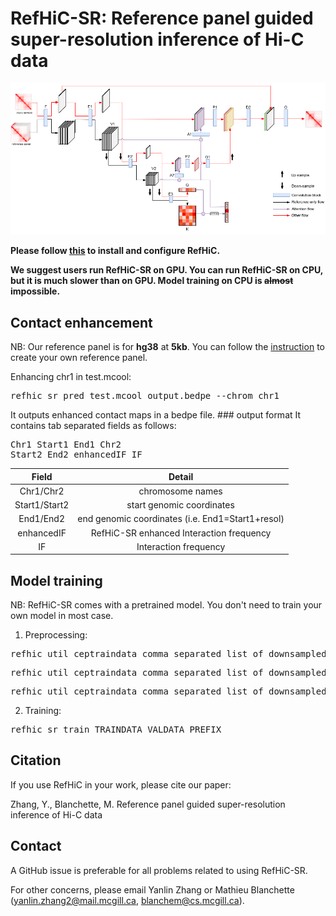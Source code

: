 # RefHiC-SR: Reference panel guided super-resolution inference of Hi-C data
![RefHiC Model](RefHiC-SR.png "RefHiC-SR")

<b>Please follow [this](../README.md) to install and configure RefHiC.</b>

<b>We suggest users run RefHiC-SR on GPU. 
You can run RefHiC-SR on CPU, but it is much slower than on GPU. Model training on CPU is <s>almost</s> impossible.</b>





## Contact enhancement
NB: Our reference panel is for <b>hg38</b> at <b>5kb</b>. You can follow the [instruction](../README.md) to create your own reference panel.  

Enhancing chr1 in test.mcool: 
<pre>refhic sr pred test.mcool output.bedpe --chrom chr1</pre> 
It outputs enhanced contact maps in a bedpe file. 
    ### output format
    It contains tab separated fields as follows:
    <pre>Chr1    Start1    End1    Chr2    Start2    End2    enhancedIF    IF</pre>

|     Field     |                      Detail                      |
|:-------------:|:------------------------------------------------:|
|   Chr1/Chr2   |                 chromosome names                 |
| Start1/Start2 |             start genomic coordinates            |
|   End1/End2   | end genomic coordinates (i.e. End1=Start1+resol) |
|   enhancedIF  |     RefHiC-SR enhanced Interaction frequency     |
|       IF      |               Interaction frequency              |

## Model training
NB: RefHiC-SR comes with a pretrained model. You don't need to train your own model in most case.
1. Preprocessing:
<pre>refhic util ceptraindata comma_separated_list_of_downsampled_mcool_files full_coverage.mcool val/hicMatrix --chrom validation_chrs</pre>
<pre>refhic util ceptraindata comma_separated_list_of_downsampled_mcool_files full_coverage.mcool train/hicMatrix --chrom training_chrs</pre>
<pre>refhic util ceptraindata comma_separated_list_of_downsampled_mcool_files full_coverage.mcool test/hicMatrix --chrom test_chrs</pre>
2. Training:
<pre>refhic sr train TRAINDATA VALDATA PREFIX</pre>

## Citation
If you use RefHiC in your work, please cite our paper:

Zhang, Y., Blanchette, M. Reference panel guided super-resolution inference of
Hi-C data

## Contact
A GitHub issue is preferable for all problems related to using RefHiC-SR. 

For other concerns, please email Yanlin Zhang or Mathieu Blanchette (yanlin.zhang2@mail.mcgill.ca, blanchem@cs.mcgill.ca).
